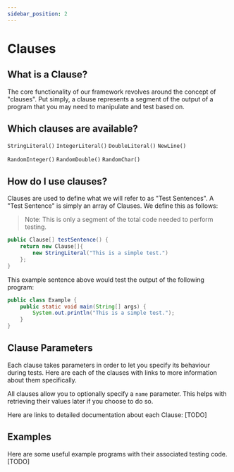 ```yaml
---
sidebar_position: 2
---
```


# Clauses

## What is a Clause?
The core functionality of our framework revolves around the concept of "clauses". Put simply, a clause represents a segment of the output of a program that you may need to manipulate and test based on.

## Which clauses are available?
`StringLiteral()`
`IntegerLiteral()`
`DoubleLiteral()`
`NewLine()`

`RandomInteger()`
`RandomDouble()`
`RandomChar()`

## How do I use clauses?
Clauses are used to define what we will refer to as "Test Sentences". A "Test Sentence" is simply an array of Clauses. We define this as follows:

> Note: This is only a segment of the total code needed to perform testing.
```java
public Clause[] testSentence() {
    return new Clause[]{
        new StringLiteral("This is a simple test.")
    };
}
```
This example sentence above would test the output of the following program:
```java
public class Example {
    public static void main(String[] args) {
        System.out.println("This is a simple test.");
    }
}
```

## Clause Parameters
Each clause takes parameters in order to let you specify its behaviour during tests. Here are each of the clauses with links to more information about them specifically.

All clauses allow you to optionally specify a `name` parameter. This helps with retrieving their values later if you choose to do so.

Here are links to detailed documentation about each Clause:
[TODO]

## Examples
Here are some useful example programs with their associated testing code.
[TODO]

